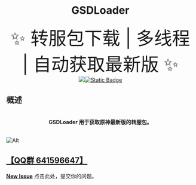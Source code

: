 <div align="center">

# GSDLoader
<font size="7">✨ 转服包下载 | 多线程 | 自动获取最新版 ✨</font><br>
<a href="https://github.com/Xrhhhilo/GSDLoader/commits/main"><img src="https://img.shields.io/github/last-commit/GSDLoader/AokManger?label=Last%20Commit&logo=Github&style=flat-square"></a>[![Static Badge](https://img.shields.io/badge/QQ%20%E7%BE%A4-641596647-green?style=flat-square)](http://qm.qq.com/cgi-bin/qm/qr?_wv=1027&k=OAq2sc9yqgXzipp_Csr6jJXVpz6DUCm2&authKey=MK1LLCNDnGSZOLMAV5DrU%2BCr8qDccmFi3U6QGbj1wM%2F9x7Lk5HoT193wx2BBgju3&noverify=0&group_code=641596647)

</div>

## 概述

<div align="center">
<br>
<strong>GSDLoader 用于获取原神最新版的转服包。</strong><br>
</div>

<br>

![Alt](https://repobeats.axiom.co/api/embed/14fc6f787b6d9b08d8aba84ddede07aa825dd8b6.svg "Repobeats analytics image")

## [【QQ群 641596647】](https://hacktools.store/qqgroup)
[**New Issue**](https://github.com/Xrhhhilo/GSDLoader/issues/new) 点击此处，提交你的问题。